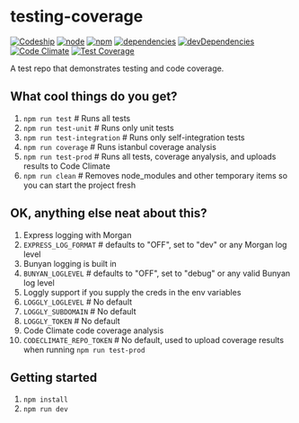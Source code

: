 # testing-coverage

[![Codeship](https://img.shields.io/codeship/74269e70-5673-0133-2515-3a3b13774bac/master.svg)](https://codeship.com/projects/74269e70-5673-0133-2515-3a3b13774bac/status?branch=master)
[![node](https://img.shields.io/badge/node-%3E%3D4.2.1-lightgrey.svg)](https://github.com/n8io/testing-coverage/blob/master/package.json)
[![npm](https://img.shields.io/badge/npm-%3E%3D2.14.7-lightgrey.svg)](https://github.com/n8io/testing-coverage/blob/master/package.json)
[![dependencies](https://img.shields.io/david/n8io/testing-coverage.svg)](https://github.com/n8io/testing-coverage/blob/master/package.json)
[![devDependencies](https://img.shields.io/david/dev/n8io/testing-coverage.svg)](https://github.com/n8io/testing-coverage/blob/master/package.json)
[![Code Climate](https://codeclimate.com/github/n8io/testing-coverage/badges/gpa.svg)](https://codeclimate.com/github/n8io/testing-coverage)
[![Test Coverage](https://codeclimate.com/github/n8io/testing-coverage/badges/coverage.svg)](https://codeclimate.com/github/n8io/testing-coverage/coverage)

A test repo that demonstrates testing and code coverage.

## What cool things do you get?
1. `npm run test` # Runs all tests
2. `npm run test-unit` # Runs only unit tests
3. `npm run test-integration` # Runs only self-integration tests
4. `npm run coverage` # Runs istanbul coverage analysis
4. `npm run test-prod` # Runs all tests, coverage anyalysis, and uploads results to Code Climate
5. `npm run clean` # Removes node_modules and other temporary items so you can start the project fresh

## OK, anything else neat about this?
1. Express logging with Morgan
  1. `EXPRESS_LOG_FORMAT` # defaults to "OFF", set to "dev" or any Morgan log level
1. Bunyan logging is built in
  1. `BUNYAN_LOGLEVEL` # defaults to "OFF", set to "debug" or any valid Bunyan log level
2. Loggly support if you supply the creds in the env variables
  1. `LOGGLY_LOGLEVEL` # No default
  2. `LOGGLY_SUBDOMAIN` # No default
  3. `LOGGLY_TOKEN` # No default
3. Code Climate code coverage analysis
  1. `CODECLIMATE_REPO_TOKEN` # No default, used to upload coverage results when running `npm run test-prod`

## Getting started
1. `npm install`
2. `npm run dev`